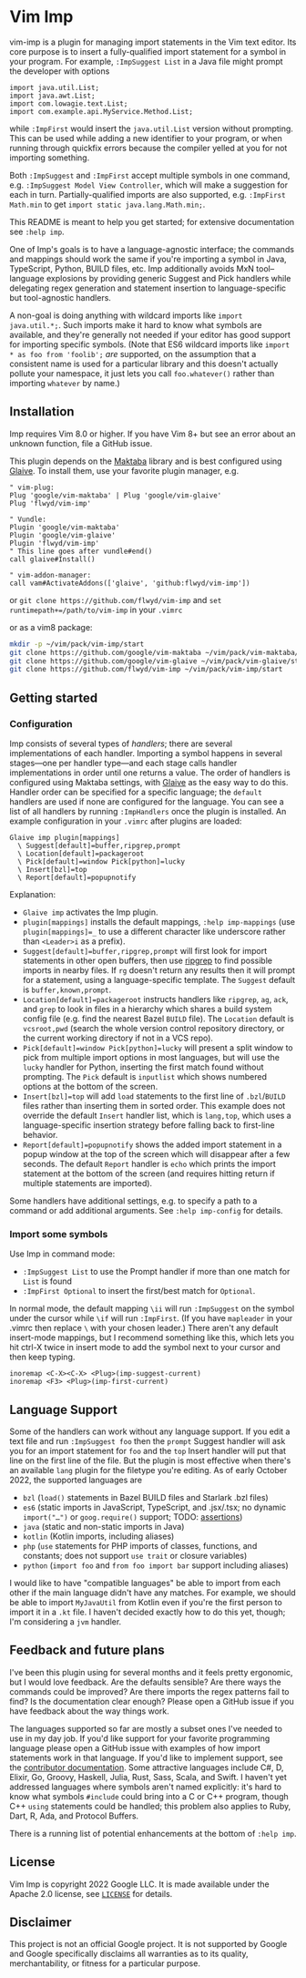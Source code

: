 # Vim Imp

vim-imp is a plugin for managing import statements in the Vim text editor. Its
core purpose is to insert a fully-qualified import statement for a symbol in
your program. For example, `:ImpSuggest List` in a Java file might prompt the
developer with options

```
import java.util.List;
import java.awt.List;
import com.lowagie.text.List;
import com.example.api.MyService.Method.List;
```

while `:ImpFirst` would insert the `java.util.List` version without prompting.
This can be used while adding a new identifier to your program, or when running
through quickfix errors because the compiler yelled at you for not importing
something.

Both `:ImpSuggest` and `:ImpFirst` accept multiple symbols in one command, e.g.
`:ImpSuggest Model View Controller`, which will make a suggestion for each in
turn. Partially-qualified imports are also supported, e.g. `:ImpFirst Math.min`
to get `import static java.lang.Math.min;`.

This README is meant to help you get started; for extensive documentation see
`:help imp`.

One of Imp's goals is to have a language-agnostic interface; the commands and
mappings should work the same if you're importing a symbol in Java, TypeScript,
Python, BUILD files, etc. Imp additionally avoids MxN tool–language explosions
by providing generic Suggest and Pick handlers while delegating regex generation
and statement insertion to language-specific but tool-agnostic handlers.

A non-goal is doing anything with wildcard imports like `import java.util.*;`.
Such imports make it hard to know what symbols are available, and they're
generally not needed if your editor has good support for importing specific
symbols. (Note that ES6 wildcard imports like `import * as foo from 'foolib';`
*are* supported, on the assumption that a consistent name is used for a
particular library and this doesn't actually pollute your namespace, it just
lets you call `foo.whatever()` rather than importing `whatever` by name.)

## Installation

Imp requires Vim 8.0 or higher. If you have Vim 8+ but see an error about an
unknown function, file a GitHub issue.

This plugin depends on the [Maktaba](https://github.com/google/vim-maktaba)
library and is best configured using
[Glaive](https://github.com/google/vim-glaive). To install them, use your
favorite plugin manager, e.g.

```vim
" vim-plug:
Plug 'google/vim-maktaba' | Plug 'google/vim-glaive'
Plug 'flwyd/vim-imp'

" Vundle:
Plugin 'google/vim-maktaba'
Plugin 'google/vim-glaive'
Plugin 'flwyd/vim-imp'
" This line goes after vundle#end()
call glaive#Install()

" vim-addon-manager:
call vam#ActivateAddons(['glaive', 'github:flwyd/vim-imp'])
```

or `git clone https://github.com/flwyd/vim-imp` and `set
runtimepath+=/path/to/vim-imp` in your `.vimrc`

or as a vim8 package:

```sh
mkdir -p ~/vim/pack/vim-imp/start
git clone https://github.com/google/vim-maktaba ~/vim/pack/vim-maktaba/start
git clone https://github.com/google/vim-glaive ~/vim/pack/vim-glaive/start
git clone https://github.com/flwyd/vim-imp ~/vim/pack/vim-imp/start
```

## Getting started

### Configuration

Imp consists of several types of *handlers*; there are several implementations
of each handler. Importing a symbol happens in several stages—one per handler
type—and each stage calls handler implementations in order until one returns a
value. The order of handlers is configured using Maktaba settings, with
[Glaive](https://github.com/google/vim-glaive) as the easy way to do this.
Handler order can be specified for a specific language; the `default` handlers
are used if none are configured for the language. You can see a list of all
handlers by running `:ImpHandlers` once the plugin is installed. An example
configuration in your `.vimrc` after plugins are loaded:

```vim
Glaive imp plugin[mappings]
  \ Suggest[default]=buffer,ripgrep,prompt
  \ Location[default]=packageroot
  \ Pick[default]=window Pick[python]=lucky
  \ Insert[bzl]=top
  \ Report[default]=popupnotify
```

Explanation:

*   `Glaive imp` activates the Imp plugin.
*   `plugin[mappings]` installs the default mappings, `:help imp-mappings` (use
    `plugin[mappings]=_` to use a different character like underscore rather
    than `<Leader>i` as a prefix).
*   `Suggest[default]=buffer,ripgrep,prompt` will first look for import
    statements in other open buffers, then use
    [ripgrep](https://github.com/BurntSushi/ripgrep) to find possible imports in
    nearby files. If `rg` doesn't return any results then it will prompt for a
    statement, using a language-specific template. The `Suggest` default is
    `buffer,known,prompt`.
*   `Location[default]=packageroot` instructs handlers like `ripgrep`, `ag`,
    `ack`, and `grep` to look in files in a hierarchy which shares a build
    system config file (e.g. find the nearest Bazel `BUILD` file). The
    `Location` default is `vcsroot,pwd` (search the whole version control
    repository directory, or the current working directory if not in a VCS
    repo).
*   `Pick[default]=window Pick[python]=lucky` will present a split window to
    pick from multiple import options in most languages, but will use the
    `lucky` handler for Python, inserting the first match found without
    prompting. The `Pick` default is `inputlist` which shows numbered options at
    the bottom of the screen.
*   `Insert[bzl]=top` will add `load` statements to the first line of
    `.bzl`/`BUILD` files rather than inserting them in sorted order. This
    example does not override the default `Insert` handler list, which is
    `lang,top`, which uses a language-specific insertion strategy before falling
    back to first-line behavior.
*   `Report[default]=popupnotify` shows the added import statement in a popup
    window at the top of the screen which will disappear after a few seconds.
    The default `Report` handler is `echo` which prints the import statement at
    the bottom of the screen (and requires hitting return if multiple statements
    are imported).

Some handlers have additional settings, e.g. to specify a path to a command or
add additional arguments. See `:help imp-config` for details.

### Import some symbols

Use Imp in command mode:

*   `:ImpSuggest List` to use the Prompt handler if more than one match for
    `List` is found
*   `:ImpFirst Optional` to insert the first/best match for `Optional`.

In normal mode, the default mapping `\ii` will run `:ImpSuggest` on the symbol
under the cursor while `\if` will run `:ImpFirst`. (If you have `mapleader` in
your .vimrc then replace `\` with your chosen leader.) There aren't any default
insert-mode mappings, but I recommend something like this, which lets you hit
ctrl-X twice in insert mode to add the symbol next to your cursor and then keep
typing.

```vim
inoremap <C-X><C-X> <Plug>(imp-suggest-current)
inoremap <F3> <Plug>(imp-first-current)
```

## Language Support

Some of the handlers can work without any language support. If you edit a text
file and run `:ImpSuggest foo` then the `prompt` Suggest handler will ask you
for an import statement for `foo` and the `top` Insert handler will put that
line on the first line of the file. But the plugin is most effective when
there's an available `lang` plugin for the filetype you're editing. As of early
October 2022, the supported languages are

*   `bzl` (`load()` statements in Bazel BUILD files and Starlark .bzl files)
*   `es6` (static imports in JavaScript, TypeScript, and .jsx/.tsx; no dynamic
    `import("…")` or `goog.require()` support; TODO:
    [assertions](https://github.com/tc39/proposal-import-assertions))
*   `java` (static and non-static imports in Java)
*   `kotlin` (Kotlin imports, including aliases)
*   `php` (`use` statements for PHP imports of classes, functions, and
    constants; does not support `use trait` or closure variables)
*   `python` (`import foo` and `from foo import bar` support including aliases)

I would like to have "compatible languages" be able to import from each other if
the main language didn't have any matches. For example, we should be able to
import `MyJavaUtil` from Kotlin even if you're the first person to import it in
a `.kt` file. I haven't decided exactly how to do this yet, though; I'm
considering a `jvm` handler.

## Feedback and future plans

I've been this plugin using for several months and it feels pretty ergonomic,
but I would love feedback. Are the defaults sensible? Are there ways the
commands could be improved? Are there imports the regex patterns fail to find?
Is the documentation clear enough? Please open a GitHub issue if you have
feedback about the way things work.

The languages supported so far are mostly a subset ones I've needed to use in
my day job. If you'd like support for your favorite programming language please
open a GitHub issue with examples of how import statements work in that
language. If you'd like to implement support, see the
[contributor documentation](CONTRIBUTING.md). Some attractive languages include
C#, D, Elixir, Go, Groovy, Haskell, Julia, Rust, Sass, Scala, and Swift. I
haven't yet addressed languages where symbols aren't named explicitly: it's
hard to know what symbols `#include` could bring into a C or C++ program,
though C++ `using` statements could be handled; this problem also applies to
Ruby, Dart, R, Ada, and Protocol Buffers.

There is a running list of potential enhancements at the bottom of `:help imp`.

## License

Vim Imp is copyright 2022 Google LLC. It is made available under the Apache 2.0
license, see [`LICENSE`](LICENSE) for details.

## Disclaimer

This project is not an official Google project. It is not supported by Google
and Google specifically disclaims all warranties as to its quality,
merchantability, or fitness for a particular purpose.
